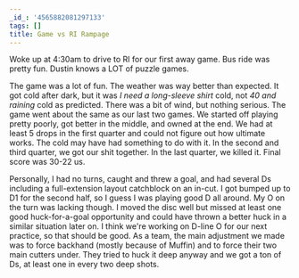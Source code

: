 ```yaml
---
_id_: '4565882081297133'
tags: []
title: Game vs RI Rampage
---
```


Woke up at 4:30am to drive to RI for our first away game. Bus ride was pretty fun. Dustin knows a LOT of puzzle games.

The game was a lot of fun. The weather was way better than expected. It got cold after dark, but it was *I need a long-sleeve shirt* cold, not *40 and raining* cold as predicted. There was a bit of wind, but nothing serious. The game went about the same as our last two games. We started off playing pretty poorly, got better in the middle, and owned at the end. We had at least 5 drops in the first quarter and could not figure out how ultimate works. The cold may have had something to do with it. In the second and third quarter, we got our shit together. In the last quarter, we killed it. Final score was 30-22 us. 

Personally, I had no turns, caught and threw a goal, and had several Ds including a full-extension layout catchblock on an in-cut. I got bumped up to D1 for the second half, so I guess I was playing good D all around. My O on the turn was lacking though. I moved the disc well but missed at least one good huck-for-a-goal opportunity and could have thrown a better huck in a similar situation later on. I think we're working on D-line O for our next practice, so that should be good. As a team, the main adjustment we made was to force backhand (mostly because of Muffin) and to force their two main cutters under. They tried to huck it deep anyway and we got a ton of Ds, at least one in every two deep shots.
